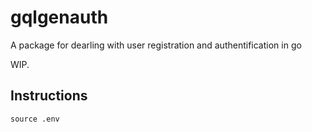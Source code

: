 # gqlgenauth
A package for dearling with user registration and authentification in go 

WIP.


## Instructions 

```shell
source .env
```
